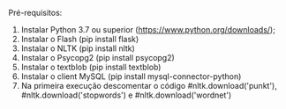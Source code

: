Pré-requisitos:

1) Instalar Python 3.7 ou superior (https://www.python.org/downloads/);
2) Instalar o Flash (pip install flask)
3) Instalar o NLTK (pip install nltk)
4) Instalar o Psycopg2 (pip install psycopg2)
5) Instalar o textblob (pip install textblob)
6) Instalar o client MySQL (pip install mysql-connector-python)
7) Na primeira execução descomentar o código #nltk.download('punkt'), #nltk.download('stopwords') e #nltk.download('wordnet')
